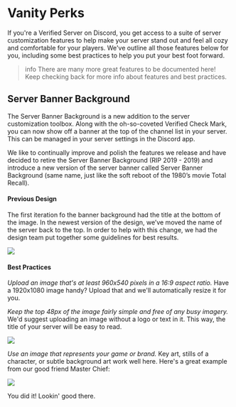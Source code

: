 # Vanity Perks

If you're a Verified Server on Discord, you get access to a suite of server customization features to help make your server stand out and feel all cozy and comfortable for your players. We've outline all those features below for you, including some best practices to help you put your best foot forward.

> info
> There are many more great features to be documented here! Keep checking back for more info about features and best practices.

## Server Banner Background

The Server Banner Background is a new addition to the server customization toolbox. Along with the oh-so-coveted Verified Check Mark, you can now show off a banner at the top of the channel list in your server. This can be managed in your server settings in the Discord app.

We like to continually improve and polish the features we release and have decided to retire the Server Banner Background (RIP 2019 - 2019) and introduce a new version of the server banner called Server Banner Background (same name, just like the soft reboot of the 1980’s movie Total Recall).

#### Previous Design

The first iteration fo the banner background had the title at the bottom of the image. In the newest version of the design, we’ve moved the name of the server back to the top. In order to help with this change, we had the design team put together some guidelines for best results.

![](previous-new-server-banner.png)

#### Best Practices

_Upload an image that's at least 960x540 pixels in a 16:9 aspect ratio._ Have a 1920x1080 image handy? Upload that and we'll automatically resize it for you.

_Keep the top 48px of the image fairly simple and free of any busy imagery._ We'd suggest uploading an image without a logo or text in it. This way, the title of your server will be easy to read.

![](server-banner-margin-top.png)

_Use an image that represents your game or brand._ Key art, stills of a character, or subtle background art work well here. Here's a great example from our good friend Master Chief:

![](server-banner-example.png)

You did it! Lookin' good there.
